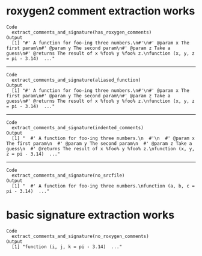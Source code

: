 # roxygen2 comment extraction works

    Code
      extract_comments_and_signature(has_roxygen_comments)
    Output
      [1] "#' A function for foo-ing three numbers.\n#'\n#' @param x The first param\n#' @param y The second param\n#' @param z Take a guess\n#' @returns The result of x %foo% y %foo% z.\nfunction (x, y, z = pi - 3.14)  ..."

---

    Code
      extract_comments_and_signature(aliased_function)
    Output
      [1] "#' A function for foo-ing three numbers.\n#'\n#' @param x The first param\n#' @param y The second param\n#' @param z Take a guess\n#' @returns The result of x %foo% y %foo% z.\nfunction (x, y, z = pi - 3.14)  ..."

---

    Code
      extract_comments_and_signature(indented_comments)
    Output
      [1] "  #' A function for foo-ing three numbers.\n  #'\n  #' @param x The first param\n  #' @param y The second param\n  #' @param z Take a guess\n  #' @returns The result of x %foo% y %foo% z.\nfunction (x, y, z = pi - 3.14)  ..."

---

    Code
      extract_comments_and_signature(no_srcfile)
    Output
      [1] "  #' A function for foo-ing three numbers.\nfunction (a, b, c = pi - 3.14)  ..."

# basic signature extraction works

    Code
      extract_comments_and_signature(no_roxygen_comments)
    Output
      [1] "function (i, j, k = pi - 3.14)  ..."

